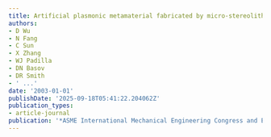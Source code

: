 ```yaml
---
title: Artificial plasmonic metamaterial fabricated by micro-stereolithography
authors:
- D Wu
- N Fang
- C Sun
- X Zhang
- WJ Padilla
- DN Basov
- DR Smith
- ' ...'
date: '2003-01-01'
publishDate: '2025-09-18T05:41:22.204062Z'
publication_types:
- article-journal
publication: '*ASME International Mechanical Engineering Congress and Exposition*'
---
```

